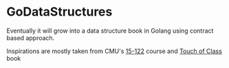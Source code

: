 # GoDataStructures

Eventually it will grow into a data structure book in Golang using contract based approach.

Inspirations are mostly taken from CMU's [15-122](https://www.cs.cmu.edu/~15122/home.shtml) course and [Touch of Class](https://www.eiffel.org/doc/eiffel/Touch_of_Class-_Learning_to_Program_Well_with_Objects_and_Contracts) book